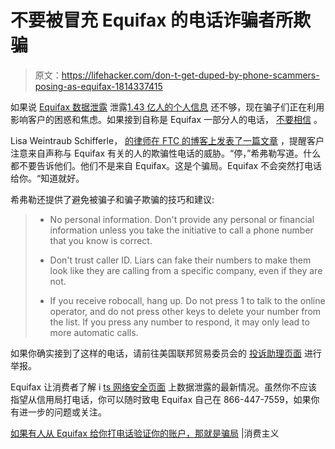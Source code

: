 # 不要被冒充 Equifax 的电话诈骗者所欺骗

> 原文：<https://lifehacker.com/don-t-get-duped-by-phone-scammers-posing-as-equifax-1814337415>

如果说 [Equifax 数据泄露](http://twocents.lifehacker.com/the-latest-news-on-the-equifax-hack-updating-1812224799#_ga=2.123993354.1275430105.1505050985-167189482.1495477587) 泄露[1.43 亿人的个人信息](http://lifehacker.com/equifax-hackers-might-have-your-social-security-and-cre-1802159442) 还不够，现在骗子们正在利用影响客户的困惑和焦虑。如果接到自称是 Equifax 一部分人的电话， [不要相信](https://consumerist.com/2017/09/14/if-someone-calls-you-from-equifax-to-verify-your-account-its-a-scam/) 。



Lisa Weintraub Schifferle， [的律师在 FTC 的博客上发表了一篇文章](https://www.consumer.ftc.gov/blog/2017/09/equifax-isnt-calling) ，提醒客户注意来自声称与 Equifax 有关的人的欺骗性电话的威胁。“停，”希弗勒写道。什么都不要告诉他们。他们不是来自 Equifax。这是个骗局。Equifax 不会突然打电话给你。“知道就好。

希弗勒还提供了避免被骗子和骗子欺骗的技巧和建议:

> *   No personal information. Don't provide any personal or financial information unless you take the initiative to call a phone number that you know is correct.
>     
> *   Don't trust caller ID. Liars can fake their numbers to make them look like they are calling from a specific company, even if they are not.
>     
> *   If you receive robocall, hang up. Do not press 1 to talk to the online operator, and do not press other keys to delete your number from the list. If you press any number to respond, it may only lead to more automatic calls.

如果你确实接到了这样的电话，请前往美国联邦贸易委员会的 [投诉助理页面](http://ftc.gov/complaint) 进行举报。

Equifax 让消费者了解 i [ts 网络安全页面](https://www.equifaxsecurity2017.com/) 上数据泄露的最新情况。虽然你不应该指望从信用局打电话，你可以随时致电 Equifax 自己在 866-447-7559，如果你有进一步的问题或关注。

[如果有人从 Equifax 给你打电话验证你的账户，那就是骗局](https://consumerist.com/2017/09/14/if-someone-calls-you-from-equifax-to-verify-your-account-its-a-scam/) |消费主义
